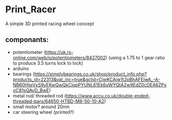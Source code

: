 # Print_Racer
A simple 3D printed racing wheel concept

## componants:
- potentiometer (https://uk.rs-online.com/web/p/potentiometers/8427002)
  (using a 1.75 to 1 gear ratio to produce 3.5 turns lock to lock)
- arduino
- bearings (https://simplybearings.co.uk/shop/product_info.php?products_id=22313&vat_inc=true&gclid=CjwKCAjw1t2pBhAFEiwA_-A-NB60HtqVxS9yEKwQwQkCiqpPYUNL61Ek6qWYQtA2w9EdZ0cDEA6ZPxoC81sQAvD_BwE)
- metal rod/ threaded rod (https://www.accu.co.uk/double-ended-threaded-bars/64650-HTBD-M8-50-10-A2)
- small motor? around 20nm
- car steering wheel (printed?)
